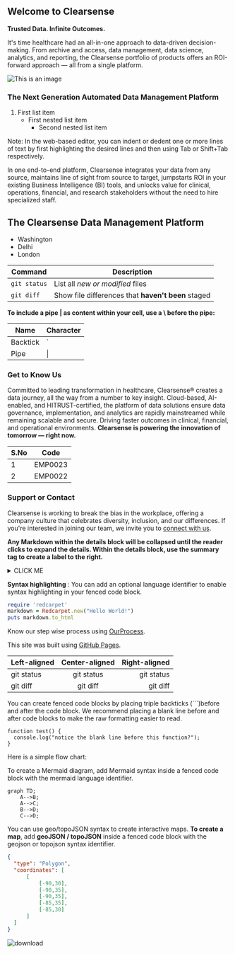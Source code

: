 ## Welcome to Clearsense

**Trusted Data. Infinite Outcomes.**

It's time healthcare had an all-in-one approach to data-driven decision-making. From archive and access, data management, data science, analytics, and reporting, the Clearsense portfolio of products offers an ROI-forward approach — all from a single platform.

![This is an image]("https://github.com/vldasika/Documentation/blob/main/images/download.jpg") 
### The Next Generation Automated Data Management Platform

1. First list item
   - First nested list item
     - Second nested list item

Note: In the web-based editor, you can indent or dedent one or more lines of text by first highlighting the desired lines and then using Tab or Shift+Tab respectively.

In one end-to-end platform, Clearsense integrates your data from any source, maintains line of sight from source to target, jumpstarts ROI in your existing Business Intelligence (BI) tools, and unlocks value for clinical, operations, financial, and research stakeholders without the need to hire specialized staff.

## The Clearsense Data Management Platform

<a href="https://nimblehq.co/compass"></a>

- Washington
- Delhi
- London

| Command | Description |
| --- | --- |
| `git status` | List all *new or modified* files |
| `git diff` | Show file differences that **haven't been** staged |

**To include a pipe | as content within your cell, use a \ before the pipe:**

| Name     | Character |
| ---      | ---       |
| Backtick | `         |
| Pipe     | \|        |



### Get to Know Us

Committed to leading transformation in healthcare, Clearsense® creates a data journey, all the way from a number to key insight. Cloud-based, AI-enabled, and HITRUST-certified, the platform of data solutions ensure data governance, implementation, and analytics are rapidly mainstreamed while remaining scalable and secure. Driving faster outcomes in clinical, financial, and operational environments. **Clearsense is powering the innovation of tomorrow — right now.**

| S.No  | Code     |
| ------| ---------|
| 1     | EMP0023  |
| 2     | EMP0022  |

### Support or Contact

Clearsense is working to break the bias in the workplace, offering a company culture that celebrates diversity, inclusion, and our differences. If you're interested in joining our team, we invite you to [connect with us](https://clearsense.com/).

**Any Markdown within the details block will be collapsed until the reader clicks  to expand the details. Within the details block, use the summary tag to create a label to the right.**

<details><summary>CLICK ME</summary>
<p>

#### We can hide anything, even code!

    ```ruby
      puts "Hello World"
    ```

</p>
</details>

**Syntax highlighting** : You can add an optional language identifier to enable syntax highlighting in your fenced code block.

```ruby
require 'redcarpet'
markdown = Redcarpet.new("Hello World!")
puts markdown.to_html
```

Know our step wise process using [OurProcess](https://github.com/vldasika/Documentation/blob/main/docs/OurProcesses.md).

This site was built using [GitHub Pages](https://pages.github.com/).

| Left-aligned | Center-aligned | Right-aligned |
| :---         |     :---:      |          ---: |
| git status   | git status     | git status    |
| git diff     | git diff       | git diff      |

You can create fenced code blocks by placing triple backticks (```)before and after the code block. We recommend placing a blank line before and after code blocks to make the raw formatting easier to read.

```
function test() {
  console.log("notice the blank line before this function?");
}
```
Here is a simple flow chart:

To create a Mermaid diagram, add Mermaid syntax inside a fenced code block with the mermaid language identifier. 
```mermaid
graph TD;
    A-->B;
    A-->C;
    B-->D;
    C-->D;
```
You can use geo/topoJSON syntax to create interactive maps. **To create a map**, add **geoJSON / topoJSON** inside a fenced code block with the geojson or topojson syntax identifier. 



```geojson
{
  "type": "Polygon",
  "coordinates": [ 
      [
          [-90,30],
          [-90,35],
          [-90,35],
          [-85,35],
          [-85,30]
      ]
  ]
}
```

![download](https://user-images.githubusercontent.com/101863476/168213599-23eaf961-ecd1-4033-ad78-c2a75488dac4.jpg)
